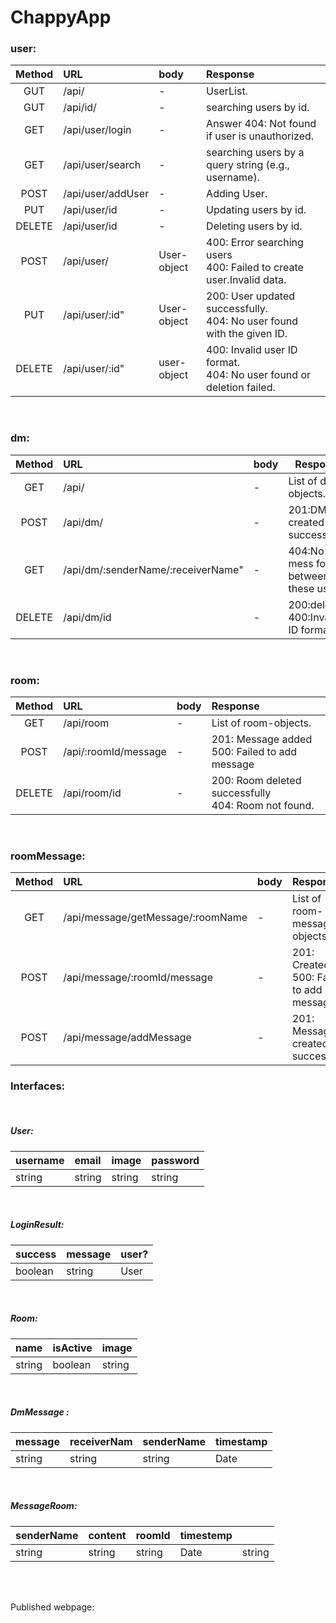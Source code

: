 # ChappyApp
### user:

| Method | URL               | body        | Response                                                                 |
| :----: | :---------------- | :---------- | :----------------------------------------------------------------------- |
|  GUT   | /api/             | -           | UserList.                                                                |
|  GUT   | /api/id/          | -           | searching users by id.                                                   |
|  GET   | /api/user/login   | -           | Answer 404: Not found if user is unauthorized.                           |
|  GET   | /api/user/search  | -           | searching users by a query string (e.g., username).                      |
|  POST  | /api/user/addUser | -           | Adding User.                                                             |
|  PUT   | /api/user/id      | -           | Updating users by id.                                                    |
| DELETE | /api/user/id      | -           | Deleting users by id.                                                    |
|  POST  | /api/user/        | User-object | 400: Error searching users<br>400: Failed to create user.Invalid data.   |
|  PUT   | /api/user/:id"    | User-object | 200: User updated successfully.<br>404: No user found with the given ID. |
| DELETE | /api/user/:id"    | user-object | 400: Invalid user ID format. <br> 404: No user found or deletion failed. |

<br>

### dm:

| Method | URL                                | body | Response                               |
| :----: | :--------------------------------- | :--- | -------------------------------------- |
|  GET   | /api/                              | -    | List of dm-objects.                    |
|  POST  | /api/dm/                           | -    | 201:DM created successfully.           |
|  GET   | /api/dm/:senderName/:receiverName" | -    | 404:No mess found between these users. |
| DELETE | /api/dm/id                         | -    | 200:deleted.<br>400:Invalid ID format. |

<br>

### room:

| Method | URL                  | body | Response                                                |
| :----: | :------------------- | :--- | :------------------------------------------------------ |
|  GET   | /api/room            | -    | List of room-objects.                                   |
|  POST  | /api/:roomId/message | -    | 201: Message added <br>500: Failed to add message       |
| DELETE | /api/room/id         | -    | 200: Room deleted successfully <br>404: Room not found. |

<br>

### roomMessage:

| Method | URL                               | body | Response                                      |
| :----: | :-------------------------------- | :--- | :-------------------------------------------- |
|  GET   | /api/message/getMessage/:roomName | -    | List of room-messages-objects.                |
|  POST  | /api/message/:roomId/message      | -    | 201: Created <br> 500: Failed to add message. |
|  POST  | /api/message/addMessage           | -    | 201: Message created successfully             |

### Interfaces:

<br>

##### User:

| username | email  | image  | password |
| :------- | :----- | :----- | :------- |
| string   | string | string | string   |

<br>

##### LoginResult:

| success | message | user? |
| :------ | :------ | :---- |
| boolean | string  | User  |

<br>

##### Room:

| name   | isActive | image  |
| :----- | :------- | :----- |
| string | boolean  | string |

<br>

##### DmMessage :

| message | receiverNam | senderName | timestamp |
| :------ | :---------- | :--------- | --------- |
| string  | string      | string     | Date      |

<br>

##### MessageRoom:

| senderName | content | roomId | timestemp |        |
| :--------- | :------ | :----- | --------- | ------ |
| string     | string  | string | Date      | string |

<br>
<br>

Published webpage: 
